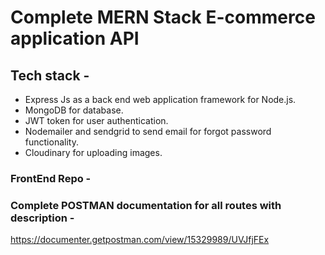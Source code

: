 # Complete MERN Stack E-commerce application API

## Tech stack -

- Express Js as a back end web application framework for Node.js.
- MongoDB for database.
- JWT token for user authentication.
- Nodemailer and sendgrid to send email for forgot password functionality.
- Cloudinary for uploading images.

### FrontEnd Repo -

### Complete POSTMAN documentation for all routes with description -

https://documenter.getpostman.com/view/15329989/UVJfjFEx
